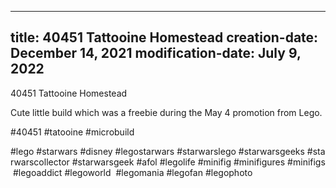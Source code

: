 ----
title: 40451 Tattooine Homestead
creation-date: December 14, 2021
modification-date: July 9, 2022
----

40451 Tattooine Homestead

Cute little build which was a freebie during the May 4 promotion from Lego.

#40451 #tatooine #microbuild

#lego #starwars #disney #legostarwars #starwarslego #starwarsgeeks #starwarscollector #starwarsgeek #afol #legolife #minifig #minifigures #minifigs #legoaddict #legoworld  #legomania #legofan #legophoto 

